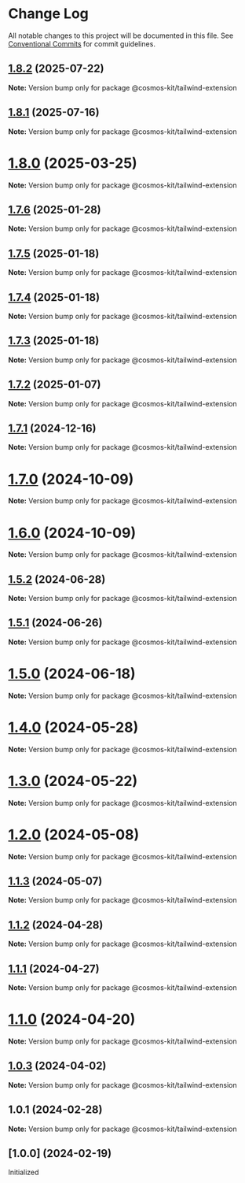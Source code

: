 # Change Log

All notable changes to this project will be documented in this file.
See [Conventional Commits](https://conventionalcommits.org) for commit guidelines.

## [1.8.2](https://github.com/hyperweb-io/cosmos-kit/compare/@cosmos-kit/tailwind-extension@1.8.1...@cosmos-kit/tailwind-extension@1.8.2) (2025-07-22)

**Note:** Version bump only for package @cosmos-kit/tailwind-extension





## [1.8.1](https://github.com/hyperweb-io/cosmos-kit/compare/@cosmos-kit/tailwind-extension@1.8.0...@cosmos-kit/tailwind-extension@1.8.1) (2025-07-16)

**Note:** Version bump only for package @cosmos-kit/tailwind-extension





# [1.8.0](https://github.com/hyperweb-io/cosmos-kit/compare/@cosmos-kit/tailwind-extension@1.7.6...@cosmos-kit/tailwind-extension@1.8.0) (2025-03-25)

**Note:** Version bump only for package @cosmos-kit/tailwind-extension

## [1.7.6](https://github.com/hyperweb-io/cosmos-kit/compare/@cosmos-kit/tailwind-extension@1.7.5...@cosmos-kit/tailwind-extension@1.7.6) (2025-01-28)

**Note:** Version bump only for package @cosmos-kit/tailwind-extension

## [1.7.5](https://github.com/hyperweb-io/cosmos-kit/compare/@cosmos-kit/tailwind-extension@1.7.4...@cosmos-kit/tailwind-extension@1.7.5) (2025-01-18)

**Note:** Version bump only for package @cosmos-kit/tailwind-extension

## [1.7.4](https://github.com/hyperweb-io/cosmos-kit/compare/@cosmos-kit/tailwind-extension@1.7.3...@cosmos-kit/tailwind-extension@1.7.4) (2025-01-18)

**Note:** Version bump only for package @cosmos-kit/tailwind-extension

## [1.7.3](https://github.com/hyperweb-io/cosmos-kit/compare/@cosmos-kit/tailwind-extension@1.7.2...@cosmos-kit/tailwind-extension@1.7.3) (2025-01-18)

**Note:** Version bump only for package @cosmos-kit/tailwind-extension

## [1.7.2](https://github.com/hyperweb-io/cosmos-kit/compare/@cosmos-kit/tailwind-extension@1.7.1...@cosmos-kit/tailwind-extension@1.7.2) (2025-01-07)

**Note:** Version bump only for package @cosmos-kit/tailwind-extension

## [1.7.1](https://github.com/hyperweb-io/cosmos-kit/compare/@cosmos-kit/tailwind-extension@1.7.0...@cosmos-kit/tailwind-extension@1.7.1) (2024-12-16)

**Note:** Version bump only for package @cosmos-kit/tailwind-extension

# [1.7.0](https://github.com/hyperweb-io/cosmos-kit/compare/@cosmos-kit/tailwind-extension@1.6.0...@cosmos-kit/tailwind-extension@1.7.0) (2024-10-09)

**Note:** Version bump only for package @cosmos-kit/tailwind-extension

# [1.6.0](https://github.com/hyperweb-io/cosmos-kit/compare/@cosmos-kit/tailwind-extension@1.5.2...@cosmos-kit/tailwind-extension@1.6.0) (2024-10-09)

**Note:** Version bump only for package @cosmos-kit/tailwind-extension

## [1.5.2](https://github.com/hyperweb-io/cosmos-kit/compare/@cosmos-kit/tailwind-extension@1.5.1...@cosmos-kit/tailwind-extension@1.5.2) (2024-06-28)

**Note:** Version bump only for package @cosmos-kit/tailwind-extension

## [1.5.1](https://github.com/hyperweb-io/cosmos-kit/compare/@cosmos-kit/tailwind-extension@1.5.0...@cosmos-kit/tailwind-extension@1.5.1) (2024-06-26)

**Note:** Version bump only for package @cosmos-kit/tailwind-extension

# [1.5.0](https://github.com/hyperweb-io/cosmos-kit/compare/@cosmos-kit/tailwind-extension@1.4.0...@cosmos-kit/tailwind-extension@1.5.0) (2024-06-18)

**Note:** Version bump only for package @cosmos-kit/tailwind-extension

# [1.4.0](https://github.com/hyperweb-io/cosmos-kit/compare/@cosmos-kit/tailwind-extension@1.3.0...@cosmos-kit/tailwind-extension@1.4.0) (2024-05-28)

**Note:** Version bump only for package @cosmos-kit/tailwind-extension

# [1.3.0](https://github.com/hyperweb-io/cosmos-kit/compare/@cosmos-kit/tailwind-extension@1.2.0...@cosmos-kit/tailwind-extension@1.3.0) (2024-05-22)

**Note:** Version bump only for package @cosmos-kit/tailwind-extension

# [1.2.0](https://github.com/hyperweb-io/cosmos-kit/compare/@cosmos-kit/tailwind-extension@1.1.3...@cosmos-kit/tailwind-extension@1.2.0) (2024-05-08)

**Note:** Version bump only for package @cosmos-kit/tailwind-extension

## [1.1.3](https://github.com/hyperweb-io/cosmos-kit/compare/@cosmos-kit/tailwind-extension@1.1.2...@cosmos-kit/tailwind-extension@1.1.3) (2024-05-07)

**Note:** Version bump only for package @cosmos-kit/tailwind-extension

## [1.1.2](https://github.com/hyperweb-io/cosmos-kit/compare/@cosmos-kit/tailwind-extension@1.1.1...@cosmos-kit/tailwind-extension@1.1.2) (2024-04-28)

**Note:** Version bump only for package @cosmos-kit/tailwind-extension

## [1.1.1](https://github.com/hyperweb-io/cosmos-kit/compare/@cosmos-kit/tailwind-extension@1.1.0...@cosmos-kit/tailwind-extension@1.1.1) (2024-04-27)

**Note:** Version bump only for package @cosmos-kit/tailwind-extension

# [1.1.0](https://github.com/hyperweb-io/cosmos-kit/compare/@cosmos-kit/tailwind-extension@1.0.3...@cosmos-kit/tailwind-extension@1.1.0) (2024-04-20)

**Note:** Version bump only for package @cosmos-kit/tailwind-extension

## [1.0.3](https://github.com/hyperweb-io/cosmos-kit/compare/@cosmos-kit/tailwind-extension@1.0.1...@cosmos-kit/tailwind-extension@1.0.3) (2024-04-02)

**Note:** Version bump only for package @cosmos-kit/tailwind-extension

## 1.0.1 (2024-02-28)

**Note:** Version bump only for package @cosmos-kit/tailwind-extension

## [1.0.0] (2024-02-19)

Initialized

